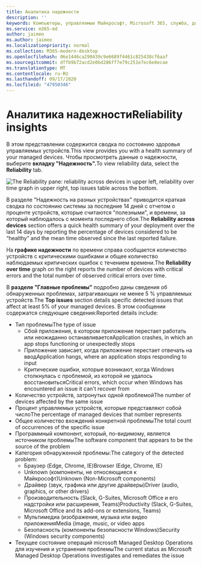 ```yaml
---
title: Аналитика надежности
description: ''
keywords: Компьютеры, управляемые Майкрософт, Microsoft 365, служба, документация
ms.service: m365-md
author: jaimeo
ms.author: jaimeo
ms.localizationpriority: normal
ms.collection: M365-modern-desktop
ms.openlocfilehash: 06e1446ca290439c9e6689f4461c825438cf6aaf
ms.sourcegitcommit: dffb9b72acd2e0bd286ff7e79c251e7ec6e8ecae
ms.translationtype: MT
ms.contentlocale: ru-RU
ms.lasthandoff: 09/17/2020
ms.locfileid: "47950346"
---
```

# <a name="reliability-insights"></a><span data-ttu-id="a63d1-103">Аналитика надежности</span><span class="sxs-lookup"><span data-stu-id="a63d1-103">Reliability insights</span></span>

<span data-ttu-id="a63d1-104">В этом представлении содержится сводка по состоянию здоровья управляемых устройств.</span><span class="sxs-lookup"><span data-stu-id="a63d1-104">This view provides you with a health summary of your managed devices.</span></span> <span data-ttu-id="a63d1-105">Чтобы просмотреть данные о надежности, выберите **вкладку "Надежность".**</span><span class="sxs-lookup"><span data-stu-id="a63d1-105">To view reliability data, select the **Reliability** tab.</span></span>


![The Reliability pane: reliability across devices in upper left, reliability over time graph in upper right, top issues table across the bottom.](../../media/insights_reliability.png)

<span data-ttu-id="a63d1-108">В  разделе "Надежность на разных устройствах" приводится краткая сводка по состоянию системы за последние 14 дней с отчетом о проценте устройств, которые считаются "полезными", и времени, за который наблюдалось с момента последнего сбоя.</span><span class="sxs-lookup"><span data-stu-id="a63d1-108">The **Reliability across devices** section offers a quick health summary of your deployment over the last 14 days by reporting the percentage of devices considered to be “healthy” and the mean time observed since the last reported failure.</span></span> 

 
<span data-ttu-id="a63d1-109">На **графике надежности** по времени справа сообщается количество устройств с критическими ошибками и общее количество наблюдаемых критических ошибок с течением времени.</span><span class="sxs-lookup"><span data-stu-id="a63d1-109">The **Reliability over time** graph on the right reports the number of devices with critical errors and the total number of observed critical errors over time.</span></span>

<span data-ttu-id="a63d1-110">В **разделе "Главные проблемы"** подробно даны сведения об обнаруженных проблемах, затрагивающих не менее 5 % управляемых устройств.</span><span class="sxs-lookup"><span data-stu-id="a63d1-110">The **Top issues** section details specific detected issues that affect at least 5% of your managed devices.</span></span> <span data-ttu-id="a63d1-111">В этом сообщении содержатся следующие сведения:</span><span class="sxs-lookup"><span data-stu-id="a63d1-111">Reported details include:</span></span>

- <span data-ttu-id="a63d1-112">Тип проблемы</span><span class="sxs-lookup"><span data-stu-id="a63d1-112">The type of issue</span></span>
    - <span data-ttu-id="a63d1-113">Сбой приложения, в котором приложение перестает работать или неожиданно останавливается</span><span class="sxs-lookup"><span data-stu-id="a63d1-113">Application crashes, in which an app stops functioning or unexpectedly stops</span></span>
    - <span data-ttu-id="a63d1-114">Приложение зависает, когда приложение перестает отвечать на ввод</span><span class="sxs-lookup"><span data-stu-id="a63d1-114">Application hangs, where an application stops responding to input</span></span>
    - <span data-ttu-id="a63d1-115">Критические ошибки, которые возникают, когда Windows столкнулась с проблемой, из которой не удалось восстановиться</span><span class="sxs-lookup"><span data-stu-id="a63d1-115">Critical errors, which occur when Windows has encountered an issue it can't recover from</span></span>
- <span data-ttu-id="a63d1-116">Количество устройств, затронутых одной проблемой</span><span class="sxs-lookup"><span data-stu-id="a63d1-116">The number of devices affected by the same issue</span></span>
- <span data-ttu-id="a63d1-117">Процент управляемых устройств, которые представляют собой число</span><span class="sxs-lookup"><span data-stu-id="a63d1-117">The percentage of managed devices that number represents</span></span>
- <span data-ttu-id="a63d1-118">Общее количество вхождений конкретной проблемы</span><span class="sxs-lookup"><span data-stu-id="a63d1-118">The total count of occurrences of the specific issue</span></span>
- <span data-ttu-id="a63d1-119">Программный компонент, который, по-видимому, является источником проблемы</span><span class="sxs-lookup"><span data-stu-id="a63d1-119">The software component that appears to be the source of the problem</span></span>
- <span data-ttu-id="a63d1-120">Категория обнаруженной проблемы:</span><span class="sxs-lookup"><span data-stu-id="a63d1-120">The category of the detected problem:</span></span>
    - <span data-ttu-id="a63d1-121">Браузер (Edge, Chrome, IE)</span><span class="sxs-lookup"><span data-stu-id="a63d1-121">Browser (Edge, Chrome, IE)</span></span>
    - <span data-ttu-id="a63d1-122">Unknown (компоненты, не относяющиеся к Майкрософт)</span><span class="sxs-lookup"><span data-stu-id="a63d1-122">Unknown (Non-Microsoft components)</span></span>
    - <span data-ttu-id="a63d1-123">Драйвер (звук, графика или другие драйверы)</span><span class="sxs-lookup"><span data-stu-id="a63d1-123">Driver (audio, graphics, or other drivers)</span></span>
    - <span data-ttu-id="a63d1-124">Производительность (Slack, G-Suites, Microsoft Office и его надстройки или расширения, Teams)</span><span class="sxs-lookup"><span data-stu-id="a63d1-124">Productivity (Slack, G-Suites, Microsoft Office and its add-ons or extensions, Teams)</span></span>
    - <span data-ttu-id="a63d1-125">Мультимедиа (изображения, музыка или видео приложения</span><span class="sxs-lookup"><span data-stu-id="a63d1-125">Media (image, music, or video apps</span></span>
    - <span data-ttu-id="a63d1-126">Безопасность (компоненты безопасности Windows)</span><span class="sxs-lookup"><span data-stu-id="a63d1-126">Security (Windows security components)</span></span>
- <span data-ttu-id="a63d1-127">Текущее состояние операций microsoft Managed Desktop Operations для изучения и устранения проблемы</span><span class="sxs-lookup"><span data-stu-id="a63d1-127">The current status as Microsoft Managed Desktop Operations investigates and remediates the issue</span></span>

